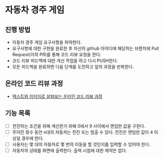 # 자동차 경주 게임
## 진행 방법
* 자동차 경주 게임 요구사항을 파악한다.
* 요구사항에 대한 구현을 완료한 후 자신의 github 아이디에 해당하는 브랜치에 Pull Request(이하 PR)를 통해 코드 리뷰 요청을 한다.
* 코드 리뷰 피드백에 대한 개선 작업을 하고 다시 PUSH한다.
* 모든 피드백을 완료하면 다음 단계를 도전하고 앞의 과정을 반복한다.

## 온라인 코드 리뷰 과정
* [텍스트와 이미지로 살펴보는 온라인 코드 리뷰 과정](https://github.com/next-step/nextstep-docs/tree/master/codereview)

## 기능 목록
* [ ] 전진하는 조건을 위해 계산한기 위해 0에서 9 사이에서 랜덤한 값을 구한다.
* [ ] 주어진 횟수 동안 n대의 자동차는 전진 또는 멈출 수 있다. 전진은 랜덤한 값이 4 이상일 경우에 한다.
* [ ] 사용자는 몇 대의 자동차로 몇 번의 이동을 할 것인지를 입력할 수 있어야 한다.
* [ ] 자동차의 상태를 화면에 출력한다. 출력 시점에 대한 제약은 없다.